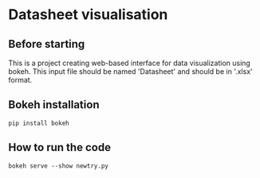 # Datasheet visualisation

## Before starting
This is a project creating web-based interface for data visualization using bokeh. This input file should be named 'Datasheet' and should be in '.xlsx' format.

## Bokeh installation 
    pip install bokeh

## How to run the code
    bokeh serve --show newtry.py
